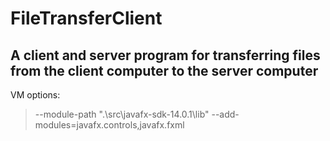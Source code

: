 # FileTransferClient
 
## A client and server program for transferring files from the client computer to the server computer

VM options: 
> --module-path ".\src\javafx-sdk-14.0.1\lib" --add-modules=javafx.controls,javafx.fxml